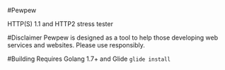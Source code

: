 #Pewpew

HTTP(S) 1.1 and HTTP2 stress tester

#Disclaimer
Pewpew is designed as a tool to help those developing web services and websites. Please use responsibly.

#Building
Requires Golang 1.7+ and Glide
```glide install```

